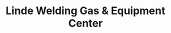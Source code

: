 ---
title: "Linde Welding Gas & Equipment Center"
url: /wyandotte/linde-welding-gas-und-equipment-center/
shop: Baustoffe
---
